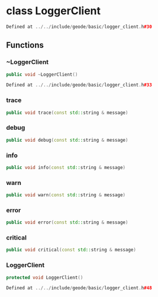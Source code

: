 # class LoggerClient

```cpp
Defined at ../../include/geode/basic/logger_client.h#30
```

## Functions

### ~LoggerClient

```cpp
public void ~LoggerClient()
```

```cpp
Defined at ../../include/geode/basic/logger_client.h#33
```

### trace

```cpp
public void trace(const std::string & message)
```

### debug

```cpp
public void debug(const std::string & message)
```

### info

```cpp
public void info(const std::string & message)
```

### warn

```cpp
public void warn(const std::string & message)
```

### error

```cpp
public void error(const std::string & message)
```

### critical

```cpp
public void critical(const std::string & message)
```

### LoggerClient

```cpp
protected void LoggerClient()
```

```cpp
Defined at ../../include/geode/basic/logger_client.h#48
```



